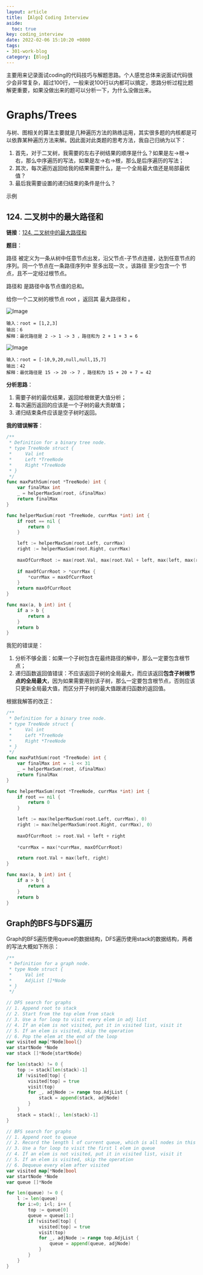 ```yaml
---
layout: article
title: 【Algo】Coding Interview
aside:
  toc: true
key: coding_interview
date: 2022-02-06 15:10:20 +0800
tags:
- 301-work-blog
category: [Blog]
---
```


主要用来记录面试coding的代码技巧与解题思路。个人感觉总体来说面试代码很少会非常复杂，超过100行，一般来说100行以内都可以搞定，思路分析过程比题解更重要，如果没做出来的题可以分析一下，为什么没做出来。

# Graphs/Trees

与树、图相关的算法主要就是几种遍历方法的熟练运用，其实很多题的内核都是可以依靠某种遍历方法来解。因此面对此类题的思考方法，我自己归纳为以下：

1. 首先，对于二叉树，我需要的左右子树结果的顺序是什么？如果是左->根->右，那么中序遍历的写法，如果是左->右->根，那么是后序遍历的写法；
2. 其次，每次遍历返回给我的结果需要什么，是一个全局最大值还是局部最优值？
3. 最后我需要设置的递归结束的条件是什么？

示例

## 124. 二叉树中的最大路径和

**链接**：[124. 二叉树中的最大路径和](https://leetcode-cn.com/problems/binary-tree-maximum-path-sum/)

**题目**：

路径 被定义为一条从树中任意节点出发，沿父节点-子节点连接，达到任意节点的序列。同一个节点在一条路径序列中 至多出现一次 。该路径 至少包含一个 节点，且不一定经过根节点。

路径和 是路径中各节点值的总和。

给你一个二叉树的根节点 root ，返回其 最大路径和 。

![Image](https://assets.leetcode.com/uploads/2020/10/13/exx1.jpg)

```
输入：root = [1,2,3]
输出：6
解释：最优路径是 2 -> 1 -> 3 ，路径和为 2 + 1 + 3 = 6
```

![Image](https://assets.leetcode.com/uploads/2020/10/13/exx2.jpg)

```
输入：root = [-10,9,20,null,null,15,7]
输出：42
解释：最优路径是 15 -> 20 -> 7 ，路径和为 15 + 20 + 7 = 42
```

**分析思路**：

1. 需要子树的最优结果，返回给根做更大值分析；
2. 每次遍历返回的应该是一个子树的最大贡献值；
3. 递归结束条件应该是空子树时返回。

**我的错误解答**：

```go
/**
 * Definition for a binary tree node.
 * type TreeNode struct {
 *     Val int
 *     Left *TreeNode
 *     Right *TreeNode
 * }
 */
func maxPathSum(root *TreeNode) int {
    var finalMax int
    _ = helperMaxSum(root, &finalMax)
    return finalMax
}

func helperMaxSum(root *TreeNode, currMax *int) int {
    if root == nil {
        return 0
    }

    left := helperMaxSum(root.Left, currMax)
    right := helperMaxSum(root.Right, currMax)
    
    maxOfCurrRoot := max(root.Val, max(root.Val + left, max(left, max(right, max(root.Val + left + right, root.Val + right)))))
    
    if maxOfCurrRoot > *currMax {
        *currMax = maxOfCurrRoot
    }
    return maxOfCurrRoot
}

func max(a, b int) int {
    if a > b {
        return a
    }
    return b
}
```

我犯的错误是：

1. 分析不够全面：如果一个子树包含在最终路径的解中，那么一定要包含根节点；
2. 递归函数返回值错误：不应该返回子树的全局最大，而应该返回**包含子树根节点的全局最大**，因为如果需要用到该子树，那么一定要包含根节点，否则应该只更新全局最大值，而区分开子树的最大值跟递归函数的返回值。

根据我解答的改正：

```go
/**
 * Definition for a binary tree node.
 * type TreeNode struct {
 *     Val int
 *     Left *TreeNode
 *     Right *TreeNode
 * }
 */
func maxPathSum(root *TreeNode) int {
    var finalMax int = -1 << 31
    _ = helperMaxSum(root, &finalMax)
    return finalMax
}

func helperMaxSum(root *TreeNode, currMax *int) int {
    if root == nil {
        return 0
    }

    left := max(helperMaxSum(root.Left, currMax), 0)
    right := max(helperMaxSum(root.Right, currMax), 0)
    
    maxOfCurrRoot := root.Val + left + right
    
    *currMax = max(*currMax, maxOfCurrRoot)

    return root.Val + max(left, right)
}

func max(a, b int) int {
    if a > b {
        return a
    }
    return b
}
```

## Graph的BFS与DFS遍历

Graph的BFS遍历使用queue的数据结构，DFS遍历使用stack的数据结构，两者的写法大概如下所示：

```go
/**
 * Definition for a graph node.
 * type Node struct {
 *     Val int
 *     AdjList []*Node
 * }
 */

// DFS search for graphs
// 1. Append root to stack
// 2. Start from the top elem from stack
// 3. Use a for loop to visit every elem in adj list
// 4. If an elem is not visited, put it in visited list, visit it
// 5. If an elem is visited, skip the operation
// 6. Pop the elem at the end of the loop
var visited map[*Node]bool{}
var startNode *Node
var stack []*Node{startNode}

for len(stack) != 0 {
    top := stack[len(stack)-1]
    if !visited[top] {
        visited[top] = true
        visit(top)
        for _, adjNode := range top.AdjList {
            stack = append(stack, adjNode)
        }
    }
    stack = stack[:, len(stack)-1]
}
```

```go
// BFS search for graphs
// 1. Append root to queue
// 2. Record the length l of current queue, which is all nodes in this level
// 3. Use a for loop to visit the first l elem in queue
// 4. If an elem is not visited, put it in visited list, visit it
// 5. If an elem is visited, skip the operation
// 6. Dequeue every elem after visited
var visited map[*Node]bool
var startNode *Node
var queue []*Node

for len(queue) != 0 {
    l := len(queue)
    for i:=0; i<l; i++ {
        top := queue[0]
        queue = queue[1:]
        if !visited[top] {
            visited[top] = true
            visit(top)
            for _, adjNode := range top.AdjList {
                queue = append(queue, adjNode)
            }
        }
    }
}
```
